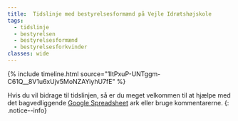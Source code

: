 ```yaml
---
title:  Tidslinje med bestyrelsesformænd på Vejle Idrætshøjskole
tags:
  - tidslinje
  - bestyrelsen
  - bestyrelsesformænd
  - bestyrelsesforkvinder
classes: wide
---
```


{% include timeline.html source="1ItPxuP-UNTggm-C61Q__8V1u6xUjv5MoNZAYiyhU7fE" %}

Hvis du vil bidrage til tidslinjen, så er du meget velkommen til at hjælpe med det bagvedliggende [Google Spreadsheet](https://docs.google.com/spreadsheets/d/1ItPxuP-UNTggm-C61Q__8V1u6xUjv5MoNZAYiyhU7fE/edit?usp=sharing) ark eller bruge kommentarerne.
{: .notice--info}
